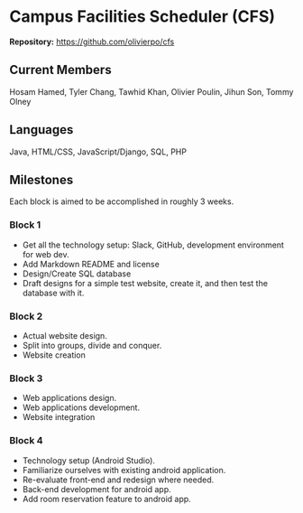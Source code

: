 # Campus Facilities Scheduler (CFS)

**Repository:** https://github.com/olivierpo/cfs

## Current Members
Hosam Hamed, Tyler Chang, Tawhid Khan, Olivier Poulin, Jihun Son, Tommy Olney

## Languages
Java, HTML/CSS, JavaScript/Django, SQL, PHP

## Milestones

Each block is aimed to be accomplished in roughly 3 weeks.

### Block 1

- Get all the technology setup: Slack, GitHub, development environment for web dev.
- Add Markdown README and  license
- Design/Create SQL database
- Draft designs for a simple test website, create it, and then test the database with it.

### Block 2

- Actual website design.
- Split into groups, divide and conquer.
- Website creation

### Block 3

- Web applications design.
- Web applications development.
- Website integration

### Block 4

- Technology setup (Android Studio).
- Familiarize ourselves with existing android application.
- Re-evaluate front-end and redesign where needed.
- Back-end development for android app.
- Add room reservation feature to android app.
